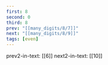 ```yaml
---
first: 8
second: 0
third: 8
prev: "[[many_digits/8/7]]"
next: "[[many_digits/8/9]]"
tags: [even]
---
```

prev2-in-text: [[6]]
next2-in-text: [[10]]

